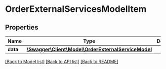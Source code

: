 # OrderExternalServicesModelItem

## Properties
Name | Type | Description | Notes
------------ | ------------- | ------------- | -------------
**data** | [**\Swagger\Client\Model\OrderExternalServiceModel**](OrderExternalServiceModel.md) |  | [optional] 


[[Back to Model list]](../README.md#documentation-for-models) [[Back to API list]](../README.md#documentation-for-api-endpoints) [[Back to README]](../README.md)


